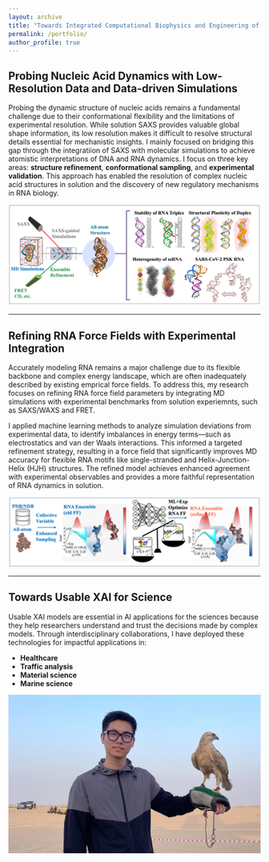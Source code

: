 ```yaml
---
layout: archive
title: "Towards Integrated Computational Biophysics and Engineering of Biomolecules"
permalink: /portfolio/
author_profile: true
---
```


## Probing Nucleic Acid Dynamics with Low-Resolution Data and Data-driven Simulations

Probing the dynamic structure of nucleic acids remains a fundamental challenge due to their conformational flexibility and the limitations of experimental resolution. While solution SAXS provides valuable global shape information, its low resolution makes it difficult to resolve structural details essential for mechanistic insights. I mainly focused on bridging this gap through the integratiion of SAXS with molecular simulations to achieve atomistic interpretations of DNA and RNA dynamics. I focus on three key areas: **structure refinement**, **conformational sampling**, and **experimental validation**. This approach has enabled the resolution of complex nucleic acid structures in solution and the discovery of new regulatory mechanisms in RNA biology.

<div align="center">
  <img src="/images/framework1.png" width="600">
</div>

---

## Refining RNA Force Fields with Experimental Integration

Accurately modeling RNA remains a major challenge due to its flexible backbone and complex energy landscape, which are often inadequately described by existing emprical force fields. To address this, my research focuses on refining RNA force field parameters by integrating MD simulations with experimental benchmarks from solution experiemnts, such as SAXS/WAXS and FRET.

I applied machine learning methods to analyze simulation deviations from experimental data, to identify imbalances in energy terms—such as electrostatics and van der Waals interactions. This informed a targeted refinement strategy, resulting in a force field that significantly improves MD accuracy for flexible RNA motifs like single-stranded and Helix-Junction-Helix (HJH) structures. The refined model achieves enhanced agreement with experimental observables and provides a more faithful representation of RNA dynamics in solution.

<div align="center">
  <img src="/images/framework2.png" width="800">
</div>

---

## Towards Usable XAI for Science

Usable XAI models are essential in AI applications for the sciences because they help researchers understand and trust the decisions made by complex models. Through interdisciplinary collaborations, I have deployed these technologies for impactful applications in:

- **Healthcare**
- **Traffic analysis**
- **Material science**
- **Marine science**

<div align="center">
  <img src="/images/profile.jpg" width="600">
</div>
